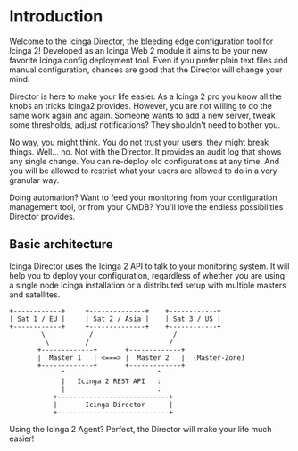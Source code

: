 Introduction
============

Welcome to the Icinga Director, the bleeding edge configuration tool for
Icinga 2! Developed as an Icinga Web 2 module it aims to be your new
favorite Icinga config deployment tool. Even if you prefer plain text
files and manual configuration, chances are good that the Director will
change your mind.

Director is here to make your life easier. As a Icinga 2 pro you know
all the knobs an tricks Icinga2 provides. However, you are not willing
to do the same work again and again. Someone wants to add a new server,
tweak some thresholds, adjust notifications? They shouldn't need to
bother you.

No way, you might think. You do not trust your users, they might break
things. Well... no. Not with the Director. It provides an audit log that
shows any single change. You can re-deploy old configurations at any time.
And you will be allowed to restrict what your users are allowed to do in
a very granular way.

Doing automation? Want to feed your monitoring from your configuration
management tool, or from your CMDB? You'll love the endless possibilities
Director provides.


Basic architecture
------------------

Icinga Director uses the Icinga 2 API to talk to your monitoring system.
It will help you to deploy your configuration, regardless of whether you
are using a single node Icinga installation or a distributed setup with
multiple masters and satellites.

    +------------+     +--------------+    +------------+
    | Sat 1 / EU |     | Sat 2 / Asia |    | Sat 3 / US |
    +------------+     +--------------+    +------------+
            \           /                    /
             \         /                    /
           +-------------+       +-------------+
           |  Master 1   | <===> |  Master 2   |  (Master-Zone)
           +-------------+       +-------------+
                 ^                       ^
                 |   Icinga 2 REST API   :
                 |                       :
               +----------------------------+
               |       Icinga Director      |
               +----------------------------+

Using the Icinga 2 Agent? Perfect, the Director will make your life much
easier!

